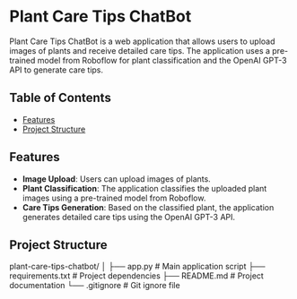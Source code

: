 # Plant Care Tips ChatBot

Plant Care Tips ChatBot is a web application that allows users to upload images of plants and receive detailed care tips. The application uses a pre-trained model from Roboflow for plant classification and the OpenAI GPT-3 API to generate care tips.

## Table of Contents

- [Features](#features)
- [Project Structure](#project-structure)

## Features

- **Image Upload**: Users can upload images of plants.
- **Plant Classification**: The application classifies the uploaded plant images using a pre-trained model from Roboflow.
- **Care Tips Generation**: Based on the classified plant, the application generates detailed care tips using the OpenAI GPT-3 API.

## Project Structure

plant-care-tips-chatbot/
│
├── app.py                    # Main application script
├── requirements.txt          # Project dependencies
├── README.md                 # Project documentation
└── .gitignore                # Git ignore file
